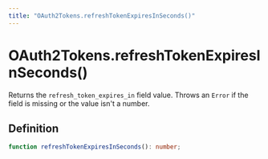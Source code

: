 ```yaml
---
title: "OAuth2Tokens.refreshTokenExpiresInSeconds()"
---
```


# OAuth2Tokens.refreshTokenExpiresInSeconds()

Returns the `refresh_token_expires_in` field value. Throws an `Error` if the field is missing or the value isn't a number.

## Definition

```ts
function refreshTokenExpiresInSeconds(): number;
```
